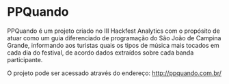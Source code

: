 # PPQuando

PPQuando é um projeto criado no III Hackfest Analytics com o propósito de atuar como um guia diferenciado de programação do São João de Campina Grande, informando aos turistas quais os tipos de música mais tocados em cada dia do festival, de acordo dados extraídos sobre cada banda participante.

O projeto pode ser acessado através do endereço: http://ppquando.com.br/
